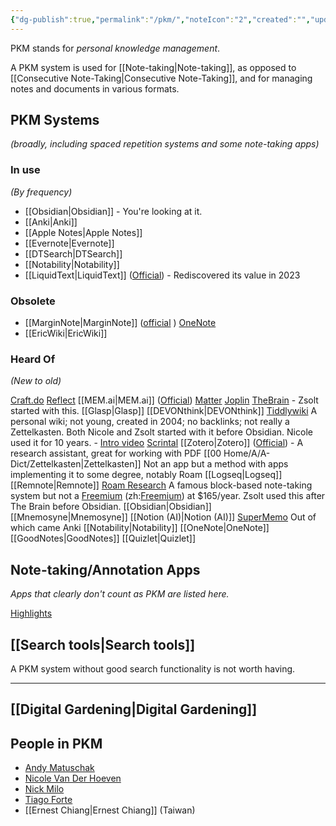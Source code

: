 ```yaml
---
{"dg-publish":true,"permalink":"/pkm/","noteIcon":"2","created":"","updated":""}
---
```


PKM stands for *personal knowledge management*.

A PKM system is used for [[Note-taking\|Note-taking]], as opposed to [[Consecutive Note-Taking\|Consecutive Note-Taking]], and for managing notes and documents in various formats.

## PKM Systems
*(broadly, including spaced repetition systems and some note-taking apps)*

### In use
*(By frequency)*
- [[Obsidian\|Obsidian]] - You're looking at it.
- [[Anki\|Anki]]
- [[Apple Notes\|Apple Notes]]
- [[Evernote\|Evernote]]
- [[DTSearch\|DTSearch]]
- [[Notability\|Notability]]
- [[LiquidText\|LiquidText]] ([Official](https://www.liquidtext.net/)) - Rediscovered its value in 2023
	
### Obsolete
- [[MarginNote\|MarginNote]] ([official](https://www.marginnote.com/) )
 [OneNote](https://www.microsoft.com/en-us/microsoft-365/onenote/digital-note-taking-app)
- [[EricWiki\|EricWiki]]

### Heard Of
*(New to old)*

[Craft.do](https://www.craft.do/)
[Reflect](https://reflect.app/)
[[MEM.ai\|MEM.ai]] ([Official](https://mem.ai/))
[Matter](https://hq.getmatter.com/)
[Joplin](https://joplinapp.org/)
[TheBrain](https://www.thebrain.com/) - Zsolt started with this.
[[Glasp\|Glasp]]
[[DEVONthink\|DEVONthink]]
[Tiddlywiki](https://tiddlywiki.com/) 
	A personal wiki; not young, created in 2004; no backlinks; not really a Zettelkasten. Both Nicole and Zsolt started with it before Obsidian. Nicole used it for 10 years.
	- [Intro video](https://www.youtube.com/watch?v=CNCM_-Hgf3M)
[Scrintal](https://www.scrintal.com/)
[[Zotero\|Zotero]] ([Official](https://www.zotero.org/)) - A research assistant, great for working with PDF
[[00 Home/A/A-Dict/Zettelkasten\|Zettelkasten]]
	Not an app but a method with apps implementing it to some degree, notably Roam
[[Logseq\|Logseq]]
[[Remnote\|Remnote]]
[Roam Research](https://roamresearch.com/)
	A famous block-based note-taking system but not a [Freemium](https://en.wikipedia.org/wiki/Freemium) (zh:[Freemium](https://zh.wikipedia.org/wiki/Freemium)) at $165/year. Zsolt used this after The Brain before Obsidian.
[[Obsidian\|Obsidian]]
[[Mnemosyne\|Mnemosyne]]
[[Notion (AI)\|Notion (AI)]]
[SuperMemo](https://en.wikipedia.org/wiki/SuperMemo)
	Out of which came Anki
[[Notability\|Notability]]
[[OneNote\|OneNote]]
[[GoodNotes\|GoodNotes]]
[[Quizlet\|Quizlet]]

## Note-taking/Annotation Apps

*Apps that clearly don't count as PKM are listed here.*

[Highlights](https://highlightsapp.net/)

## [[Search tools\|Search tools]]
A PKM system without good search functionality is not worth having.

---
## [[Digital Gardening\|Digital Gardening]]

## People in PKM

- [Andy Matuschak](https://notes.andymatuschak.org/About_these_notes)
- [Nicole Van Der Hoeven](https://nicolevanderhoeven.com/)
- [Nick Milo](https://www.linkingyourthinking.com/)
- [Tiago Forte](https://fortelabs.com/)
- [[Ernest Chiang\|Ernest Chiang]] (Taiwan)

